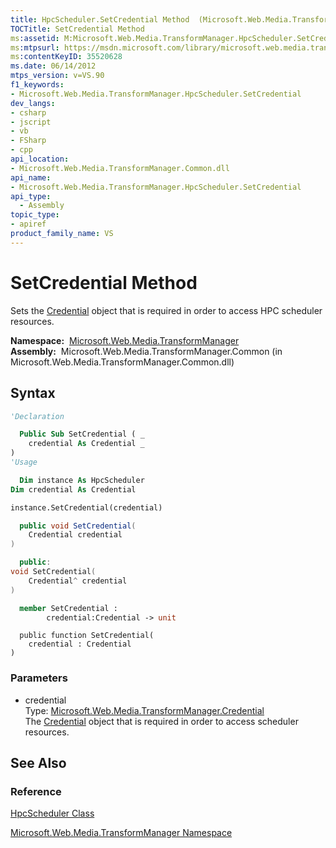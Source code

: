 ```yaml
---
title: HpcScheduler.SetCredential Method  (Microsoft.Web.Media.TransformManager)
TOCTitle: SetCredential Method
ms:assetid: M:Microsoft.Web.Media.TransformManager.HpcScheduler.SetCredential(Microsoft.Web.Media.TransformManager.Credential)
ms:mtpsurl: https://msdn.microsoft.com/library/microsoft.web.media.transformmanager.hpcscheduler.setcredential(v=VS.90)
ms:contentKeyID: 35520628
ms.date: 06/14/2012
mtps_version: v=VS.90
f1_keywords:
- Microsoft.Web.Media.TransformManager.HpcScheduler.SetCredential
dev_langs:
- csharp
- jscript
- vb
- FSharp
- cpp
api_location:
- Microsoft.Web.Media.TransformManager.Common.dll
api_name:
- Microsoft.Web.Media.TransformManager.HpcScheduler.SetCredential
api_type:
  - Assembly
topic_type:
- apiref
product_family_name: VS
---
```


# SetCredential Method

Sets the [Credential](credential-class-microsoft-web-media-transformmanager.md) object that is required in order to access HPC scheduler resources.

**Namespace:**  [Microsoft.Web.Media.TransformManager](microsoft-web-media-transformmanager-namespace.md)  
**Assembly:**  Microsoft.Web.Media.TransformManager.Common (in Microsoft.Web.Media.TransformManager.Common.dll)

## Syntax

```vb
'Declaration

  Public Sub SetCredential ( _
    credential As Credential _
)
'Usage

  Dim instance As HpcScheduler
Dim credential As Credential

instance.SetCredential(credential)
```

```csharp
  public void SetCredential(
    Credential credential
)
```

```cpp
  public:
void SetCredential(
    Credential^ credential
)
```

``` fsharp
  member SetCredential : 
        credential:Credential -> unit 
```

```jscript
  public function SetCredential(
    credential : Credential
)
```

### Parameters

  - credential  
    Type: [Microsoft.Web.Media.TransformManager.Credential](credential-class-microsoft-web-media-transformmanager.md)  
    The [Credential](credential-class-microsoft-web-media-transformmanager.md) object that is required in order to access scheduler resources.  

## See Also

### Reference

[HpcScheduler Class](hpcscheduler-class-microsoft-web-media-transformmanager.md)

[Microsoft.Web.Media.TransformManager Namespace](microsoft-web-media-transformmanager-namespace.md)

